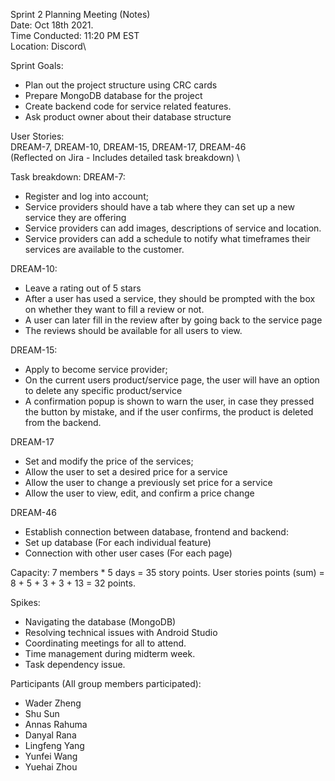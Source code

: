 Sprint 2 Planning Meeting (Notes) \
Date: Oct 18th 2021. \
Time Conducted: 11:20 PM EST \
Location: Discord\

Sprint Goals: 
- Plan out the project structure using CRC cards 
- Prepare MongoDB database for the project
- Create backend code for service related features. 
- Ask product owner about their database structure

User Stories: \
DREAM-7, DREAM-10, DREAM-15, DREAM-17, DREAM-46 \
(Reflected on Jira - Includes detailed task breakdown) \

Task breakdown: 
DREAM-7: 
- Register and log into account; 
- Service providers should have a tab where they can set up a new service they are offering
- Service providers can add images, descriptions of service and location.
- Service providers can add a schedule to notify what timeframes their services are available to the customer.

DREAM-10:
- Leave a rating out of 5 stars
- After a user has used a service, they should be prompted with the box on whether they want to fill a review or not.
- A user can later fill in the review after by going back to the service page
- The reviews should be available for all users to view.

DREAM-15:
- Apply to become service provider;
- On the current users product/service page, the user will have an option to delete any specific product/service
- A confirmation popup is shown to warn the user, in case they pressed the button by mistake, and if the user confirms, the product is deleted from the backend.
 
DREAM-17
- Set and modify the price of the services;
- Allow the user to set a desired price for a service
- Allow the user to change a previously set price for a service
- Allow the user to view, edit, and confirm a price change


DREAM-46
- Establish connection between database, frontend and backend:
- Set up database (For each individual feature)
- Connection with other user cases (For each page)

Capacity:
7 members * 5 days = 35 story points.
User stories points (sum) = 8 + 5 + 3 + 3 + 13 = 32 points.

Spikes: 
- Navigating the database (MongoDB)
- Resolving technical issues with Android Studio
- Coordinating meetings for all to attend. 
- Time management during midterm week.
- Task dependency issue. 

Participants (All group members participated):
- Wader Zheng
- Shu Sun
- Annas Rahuma
- Danyal Rana
- Lingfeng Yang
- Yunfei Wang
- Yuehai Zhou

